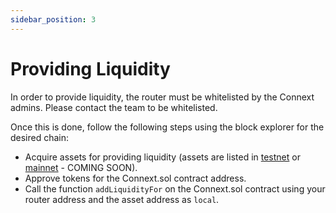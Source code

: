 ```yaml
---
sidebar_position: 3
---
```


# Providing Liquidity

In order to provide liquidity, the router must be whitelisted by the Connext admins. Please contact the team to be whitelisted.

Once this is done, follow the following steps using the block explorer for the desired chain:

- Acquire assets for providing liquidity (assets are listed in [testnet](../Reference/testnet) or [mainnet](../Reference/mainnet) - COMING SOON).
- Approve tokens for the Connext.sol contract address.
- Call the function `addLiquidityFor` on the Connext.sol contract using your router address and the asset address as `local`.